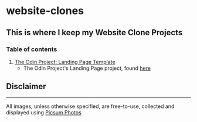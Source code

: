 <h1>website-clones</h1>
<h2>This is where I keep my Website Clone Projects</h2>

<h3>Table of contents</h3>
<ol>
    <li><a href="https://github.com/willspencer171/website-clones/tree/master/Landing%20Page">The Odin Project: Landing Page Template</a>
    <ul>
        <li>The Odin Project's Landing Page project, found <a href="www.theodinproject.com/lessons/foundations-landing-page">here</a></li>
    </ul>
    </li>
</ol>

<footer>
    <h2>Disclaimer</h2>
    <hr>
    All images, unless otherwise specified, are free-to-use, collected and displayed using <a href="https://picsum.photos">Picsum Photos</a>
</footer>
